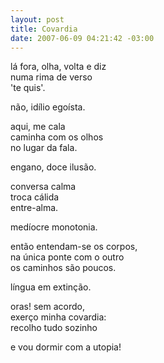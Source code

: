 ```yaml
--- 
layout: post
title: Covardia
date: 2007-06-09 04:21:42 -03:00
---
```


lá fora, olha, volta e diz  
numa rima de verso  
'te quis'.  
  
não, idílio egoísta.  
  
aqui, me cala  
caminha com os olhos  
no lugar da fala.  
  
engano, doce ilusão.  
  
conversa calma  
troca cálida  
entre-alma.  
  
medíocre monotonia.  
  
então entendam-se os corpos,  
na única ponte com o outro  
os caminhos são poucos.  
  
língua em extinção.  
  
oras! sem acordo,  
exerço minha covardia:  
recolho tudo sozinho  
  
e vou dormir com a utopia!  
